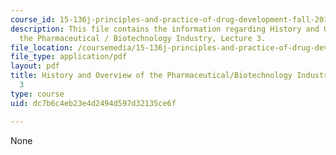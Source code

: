 ```yaml
---
course_id: 15-136j-principles-and-practice-of-drug-development-fall-2013
description: This file contains the information regarding History and Overview of
  the Pharmaceutical / Biotechnology Industry, Lecture 3.
file_location: /coursemedia/15-136j-principles-and-practice-of-drug-development-fall-2013/dc7b6c4eb23e4d2494d597d32135ce6f_MIT15_136JF13_Lec3_Hist.pdf
file_type: application/pdf
layout: pdf
title: History and Overview of the Pharmaceutical/Biotechnology Industry, Lecture
  3
type: course
uid: dc7b6c4eb23e4d2494d597d32135ce6f

---
```

None